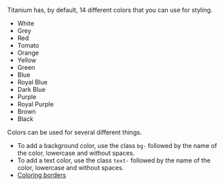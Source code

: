 Titanium has, by default, 14 different colors that you can use for styling.

* White
* Grey
* Red
* Tomato
* Orange
* Yellow
* Green
* Blue
* Royal Blue
* Dark Blue
* Purple
* Royal Purple
* Brown
* Black

Colors can be used for several different things.

* To add a background color, use the class `bg-` followed by the name of the color, lowercase and without spaces.
* To add a text color, use the class `text-` followed by the name of the color, lowercase and without spaces.
* [Coloring borders](borders_and_bars.md)

